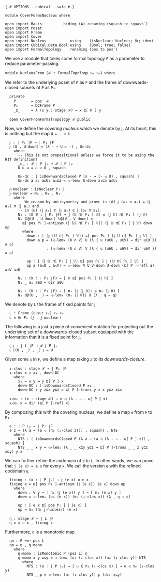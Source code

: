 ```
{-# OPTIONS --cubical --safe #-}

module CoverFormsNucleus where

open import Basis          hiding (A) renaming (squash to squash′)
open import Poset
open import Frame
open import Cover
open import Nucleus           using    (isNuclear; Nucleus; 𝔣𝔦𝔵; idem)
open import Cubical.Data.Bool using    (Bool; true; false)
open import FormalTopology    renaming (pos to pos′)
```

We use a module that takes some formal topology `F` as a parameter to reduce
parameter-passing.

```
module NucleusFrom (ℱ : FormalTopology ℓ₀ ℓ₀) where
```

We refer to the underlying poset of `F` as `P` and the frame of downwards-closed subsets
of `P` as `P↓`.

```
  private
    P       = pos′ ℱ
    P↓      = DCFrame P
    _⊑_     = λ (x y : stage ℱ) → x ⊑[ P ] y

  open CoverFromFormalTopology ℱ public
```

Now, we define the *covering nucleus* which we denote by `𝕛`. At its heart, this is
nothing but the map `U ↦ - ◁ U`.

```
  𝕛 : ∣ P↓ ∣F → ∣ P↓ ∣F
  𝕛 (U , U-down) = (λ - → U ▷ -) , U▷-dc
    where
      -- This is not propositional unless we force it to be using the HIT definition!
      _▷_ : 𝒫 ∣ P ∣ₚ → 𝒫 ∣ P ∣ₚ
      U ▷ a = a ◁ U , squash

      U▷-dc : [ isDownwardsClosed P (λ - → (- ◁ U) , squash) ]
      U▷-dc a a₀ aεU₁ a₀⊑a = ◁-lem₁ U-down a₀⊑a aεU₁

  𝕛-nuclear : isNuclear P↓ 𝕛
  𝕛-nuclear = N₀ , N₁ , N₂
    where
      -- We reason by antisymmetry and prove in (d) 𝕛 (a₀ ⊓ a₁) ⊑ (𝕛 a₀) ⊓ (𝕛 a₁) and
      -- in (u) (𝕛 a₀) ⊓ (𝕛 a₁) ⊑ 𝕛 (a₀ ⊓ a₁).
      N₀ : (𝔘 𝔙 : ∣ P↓ ∣F) → 𝕛 (𝔘 ⊓[ P↓ ] 𝔙) ≡ (𝕛 𝔘) ⊓[ P↓ ] (𝕛 𝔙)
      N₀ 𝕌@(U , U-down) 𝕍@(V , V-down) =
        ⊑[ pos P↓ ]-antisym (𝕛 (𝕌 ⊓[ P↓ ] 𝕍)) (𝕛 𝕌 ⊓[ P↓ ] 𝕛 𝕍) down up
        where
          down : [ (𝕛 (𝕌 ⊓[ P↓ ] 𝕍)) ⊑[ pos P↓ ] (𝕛 𝕌 ⊓[ P↓ ] 𝕛 𝕍) ]
          down a p = (◁-lem₄ (U ∩ V) U (λ { u (u∈U , u∈V) → dir u∈U }) a p)
                   , (◁-lem₄ (U ∩ V) V (λ { u (u∈U , u∈V) → dir u∈V }) a p)

          up : [ (𝕛 𝕌 ⊓[ P↓ ] 𝕛 𝕍) ⊑[ pos P↓ ] 𝕛 (𝕌 ⊓[ P↓ ] 𝕍) ]
          up a (a◁U , a◁V) = ◁-lem₃ V U V-down U-down (⊑[ P ]-refl a) a◁V a◁U

      N₁ : (𝔘 : ∣ P↓ ∣F) → [ 𝔘 ⊑[ pos P↓ ] (𝕛 𝔘) ]
      N₁ _ a₀ a∈U = dir a∈U

      N₂ : (𝔘 : ∣ P↓ ∣F) → [ π₀ (𝕛 (𝕛 𝔘)) ⊆ π₀ (𝕛 𝔘) ]
      N₂ 𝔘@(U , _) = ◁-lem₄ (π₀ (𝕛 𝔘)) U (λ _ q → q)
```

We denote by `L` the frame of fixed points for `𝕛`.

```
  L : Frame (ℓ-suc ℓ₀) ℓ₀ ℓ₀
  L = 𝔣𝔦𝔵 P↓ (𝕛 , 𝕛-nuclear)
```

The following is a just a piece of convenient notation for projecting out the underlying
set of a downwards-closed subset equipped with the information that it is a fixed point
for `𝕛`.

```
  ⦅_⦆ : ∣ L ∣F → 𝒫 ∣ P ∣ₚ
  ⦅ ((U , _) , _) ⦆ = U
```

Given some `x` in `F`, we define a map taking `x` to its *downwards-closure*.

```
  ↓-clos : stage ℱ → ∣ P↓ ∣F
  ↓-clos x = x↓ , down-DC
    where
      x↓ = λ y → y ⊑[ P ] x
      down-DC : [ isDownwardsClosed P x↓ ]
      down-DC z y z⊑x y⊑z = ⊑[ P ]-trans y z x y⊑z z⊑x

  x◁x↓ : (x : stage ℱ) → x ◁ (λ - → - ⊑[ P ] x)
  x◁x↓ x = dir (⊑[ P ]-refl x)
```

By composing this with the covering nucleus, we define a map `e` from `F` to `P↓`.

```
  e : ∣ P ∣ₚ → ∣ P↓ ∣F
  e z = (λ a → (a ◁ (π₀ (↓-clos z))) , squash) , NTS
    where
      NTS : [ isDownwardsClosed P (λ a → (a ◁ (λ - → - ⊑[ P ] z)) , squash) ]
      NTS _ _ x y = ◁-lem₁ (λ _ _ x⊑y y⊑z → ⊑[ P ]-trans _ _ z y⊑z x⊑y) y x
```

We can further refine the codomain of `e` to `L`. In other words, we can prove that `j (e
x) = e x` for every `x`. We call the version `e` with the refined codomain `η`.

```
  fixing : (x : ∣ P ∣ₚ) → 𝕛 (e x) ≡ e x
  fixing x = ⊑[ pos P↓ ]-antisym (𝕛 (e x)) (e x) down up
    where
      down : ∀ y → [ π₀ (𝕛 (e x)) y ] → [ π₀ (e x) y ]
      down = ◁-lem₄ (π₀ (e x)) (π₀ (↓-clos x)) (λ _ q → q)

      up : [ e x ⊑[ pos P↓ ] 𝕛 (e x) ]
      up = π₀ (π₁ 𝕛-nuclear) (e x)

  η : stage ℱ → ∣ L ∣F
  η x = e x , fixing x
```

Furthermore, `η` is a monotonic map.

```
  ηm : P ─m→ pos L
  ηm = η , η-mono
    where
      η-mono : isMonotonic P (pos L) η
      η-mono x y x⊑y = ◁-lem₄ (π₀ (↓-clos x)) (π₀ (↓-clos y)) NTS
        where
          NTS : (u : ∣ P ∣ₚ) → [ u ∈ π₀ (↓-clos x) ] → u ◁ π₀ (↓-clos y)
          NTS _ p = ◁-lem₁ (π₁ (↓-clos y)) p (dir x⊑y)
```
